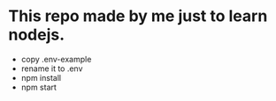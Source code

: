 # This repo made by me just to learn nodejs.

- copy .env-example
- rename it to .env
- npm install
- npm start